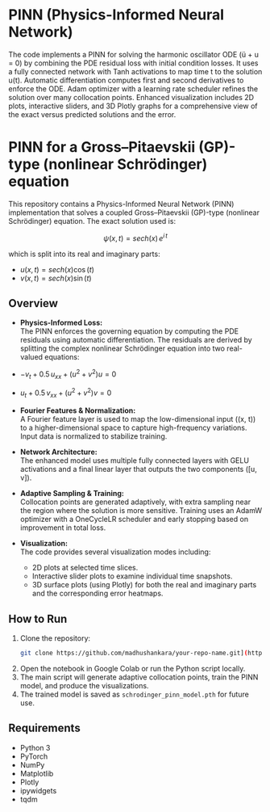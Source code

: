 # PINN (Physics-Informed Neural Network)

The code implements a PINN for solving the harmonic oscillator ODE (ü + u = 0) by combining the PDE residual loss with initial condition losses. It uses a fully connected network with Tanh activations to map time t to the solution u(t). Automatic differentiation computes first and second derivatives to enforce the ODE. Adam optimizer with a learning rate scheduler refines the solution over many collocation points. Enhanced visualization includes 2D plots, interactive sliders, and 3D Plotly graphs for a comprehensive view of the exact versus predicted solutions and the error.

# PINN for a Gross–Pitaevskii (GP)-type (nonlinear Schrödinger) equation

This repository contains a Physics-Informed Neural Network (PINN) implementation that solves a coupled Gross–Pitaevskii (GP)-type (nonlinear Schrödinger) equation. The exact solution used is:

$$
\psi(x,t) = {sech}(x) \, e^{i\,t}
$$

which is split into its real and imaginary parts:

- $u(x,t) = {sech}(x)\cos(t)$  
- $v(x,t) = {sech}(x)\sin(t)$

## Overview

- **Physics-Informed Loss:**  
  The PINN enforces the governing equation by computing the PDE residuals using automatic differentiation. The residuals are derived by splitting the complex nonlinear Schrödinger equation into two real-valued equations:

- $-v_t + 0.5\, u_{xx} + (u^2+v^2)u = 0$  
- $u_t + 0.5\, v_{xx} + (u^2+v^2)v = 0$

- **Fourier Features & Normalization:**  
  A Fourier feature layer is used to map the low-dimensional input \((x, t)\) to a higher-dimensional space to capture high-frequency variations. Input data is normalized to stabilize training.

- **Network Architecture:**  
  The enhanced model uses multiple fully connected layers with GELU activations and a final linear layer that outputs the two components \([u, v]\).

- **Adaptive Sampling & Training:**  
  Collocation points are generated adaptively, with extra sampling near the region where the solution is more sensitive. Training uses an AdamW optimizer with a OneCycleLR scheduler and early stopping based on improvement in total loss.

- **Visualization:**  
  The code provides several visualization modes including:
  - 2D plots at selected time slices.
  - Interactive slider plots to examine individual time snapshots.
  - 3D surface plots (using Plotly) for both the real and imaginary parts and the corresponding error heatmaps.

## How to Run

1. Clone the repository:
   ```bash
   git clone https://github.com/madhushankara/your-repo-name.git](https://github.com/madhushankara/PINN/blob/1d64fdeca40c963d29e6a434fb8febbfe3bd36d2/schrodinger_equation.ipynb
   ```
2. Open the notebook in Google Colab or run the Python script locally.
3. The main script will generate adaptive collocation points, train the PINN model, and produce the visualizations.
4. The trained model is saved as `schrodinger_pinn_model.pth` for future use.

## Requirements

- Python 3
- PyTorch  
- NumPy  
- Matplotlib  
- Plotly  
- ipywidgets  
- tqdm

